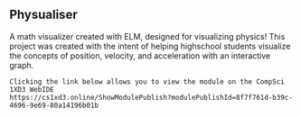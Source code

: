 ## Physualiser
A math visualizer created with ELM, designed for visualizing physics!
This project was created with the intent of helping highschool students visualize the concepts of position, velocity, and acceleration with an interactive graph. 
```
Clicking the link below allows you to view the module on the CompSci 1XD3 WebIDE
https://cs1xd3.online/ShowModulePublish?modulePublishId=8f7f761d-b39c-4696-9e69-80a14196b01b
